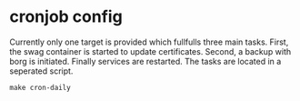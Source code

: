 
# cronjob config
Currently only one target is provided which fullfulls three main tasks.
First, the swag container is started to update certificates.
Second, a backup with borg is initiated.
Finally services are restarted.
The tasks are located in a seperated script.
```
make cron-daily
```
